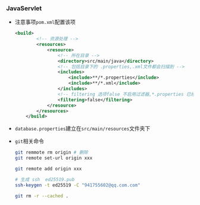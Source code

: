 ###  JavaServlet

+ 注意事项`pom.xml`配置该项

  ```xml
  <build>
          <!-- 资源处理 -->
          <resources>
              <resource>
                  <!-- 所在目录 -->
                  <directory>src/main/java</directory>
                  <!-- 包括目录下的 .properties,.xml文件都会扫描到 -->
                  <includes>
                      <include>**/*.properties</include>
                      <include>**/*.xml</include>
                  </includes>
                  <!-- filtering 选项false 不启用过滤器,*.properties 已经起到过滤作用了  -->
                  <filtering>false</filtering>
              </resource>
          </resources>
      </build>
  ```

+ `database.properties`建立在`src/main/resources`文件夹下

+ `git`相关命令

  ```bash
  git remmote rm origin # 删除
  git remote set-url origin xxx
  
  git remote add origin xxx
  
  # 生成 ssh  ed25519.pub
  ssh-keygen -t ed25519 -C "941755602@qq.com.com"
  
  git rm -r --cached .
  
  ```
  
  

